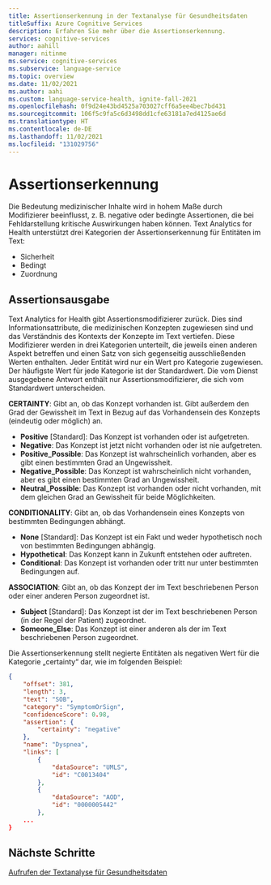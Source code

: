 ```yaml
---
title: Assertionserkennung in der Textanalyse für Gesundheitsdaten
titleSuffix: Azure Cognitive Services
description: Erfahren Sie mehr über die Assertionserkennung.
services: cognitive-services
author: aahill
manager: nitinme
ms.service: cognitive-services
ms.subservice: language-service
ms.topic: overview
ms.date: 11/02/2021
ms.author: aahi
ms.custom: language-service-health, ignite-fall-2021
ms.openlocfilehash: 0f9d24e43bd4525a703027cff6a5ee4bec7bd431
ms.sourcegitcommit: 106f5c9fa5c6d3498dd1cfe63181a7ed4125ae6d
ms.translationtype: HT
ms.contentlocale: de-DE
ms.lasthandoff: 11/02/2021
ms.locfileid: "131029756"
---
```

# <a name="assertion-detection"></a>Assertionserkennung

Die Bedeutung medizinischer Inhalte wird in hohem Maße durch Modifizierer beeinflusst, z. B. negative oder bedingte Assertionen, die bei Fehldarstellung kritische Auswirkungen haben können. Text Analytics for Health unterstützt drei Kategorien der Assertionserkennung für Entitäten im Text: 

* Sicherheit
* Bedingt
* Zuordnung

## <a name="assertion-output"></a>Assertionsausgabe

Text Analytics for Health gibt Assertionsmodifizierer zurück. Dies sind Informationsattribute, die medizinischen Konzepten zugewiesen sind und das Verständnis des Kontexts der Konzepte im Text vertiefen. Diese Modifizierer werden in drei Kategorien unterteilt, die jeweils einen anderen Aspekt betreffen und einen Satz von sich gegenseitig ausschließenden Werten enthalten. Jeder Entität wird nur ein Wert pro Kategorie zugewiesen. Der häufigste Wert für jede Kategorie ist der Standardwert. Die vom Dienst ausgegebene Antwort enthält nur Assertionsmodifizierer, die sich vom Standardwert unterscheiden.

**CERTAINTY**: Gibt an, ob das Konzept vorhanden ist. Gibt außerdem den Grad der Gewissheit im Text in Bezug auf das Vorhandensein des Konzepts (eindeutig oder möglich) an.
*   **Positive** [Standard]: Das Konzept ist vorhanden oder ist aufgetreten.
* **Negative**: Das Konzept ist jetzt nicht vorhanden oder ist nie aufgetreten.
* **Positive_Possible**: Das Konzept ist wahrscheinlich vorhanden, aber es gibt einen bestimmten Grad an Ungewissheit.
* **Negative_Possible**: Das Konzept ist wahrscheinlich nicht vorhanden, aber es gibt einen bestimmten Grad an Ungewissheit.
* **Neutral_Possible**: Das Konzept ist vorhanden oder nicht vorhanden, mit dem gleichen Grad an Gewissheit für beide Möglichkeiten.

**CONDITIONALITY**: Gibt an, ob das Vorhandensein eines Konzepts von bestimmten Bedingungen abhängt. 
*   **None** [Standard]: Das Konzept ist ein Fakt und weder hypothetisch noch von bestimmten Bedingungen abhängig.
*   **Hypothetical**: Das Konzept kann in Zukunft entstehen oder auftreten.
*   **Conditional**: Das Konzept ist vorhanden oder tritt nur unter bestimmten Bedingungen auf.

**ASSOCIATION**: Gibt an, ob das Konzept der im Text beschriebenen Person oder einer anderen Person zugeordnet ist.
*   **Subject** [Standard]: Das Konzept ist der im Text beschriebenen Person (in der Regel der Patient) zugeordnet.
*   **Someone_Else**: Das Konzept ist einer anderen als der im Text beschriebenen Person zugeordnet.


Die Assertionserkennung stellt negierte Entitäten als negativen Wert für die Kategorie „certainty“ dar, wie im folgenden Beispiel:

```json
{
    "offset": 381,
    "length": 3,
    "text": "SOB",
    "category": "SymptomOrSign",
    "confidenceScore": 0.98,
    "assertion": {
        "certainty": "negative"
    },
    "name": "Dyspnea",
    "links": [
        {
            "dataSource": "UMLS",
            "id": "C0013404"
        },
        {
            "dataSource": "AOD",
            "id": "0000005442"
        },
    ...
}
```

## <a name="next-steps"></a>Nächste Schritte

[Aufrufen der Textanalyse für Gesundheitsdaten](../how-to/call-api.md)
